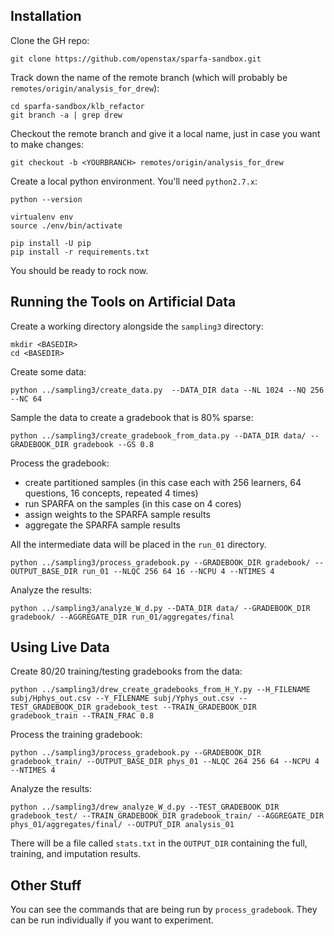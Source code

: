 ## Installation

Clone the GH repo:

```
git clone https://github.com/openstax/sparfa-sandbox.git
```

Track down the name of the remote branch 
(which will probably be `remotes/origin/analysis_for_drew`):

```
cd sparfa-sandbox/klb_refactor
git branch -a | grep drew
```

Checkout the remote branch and give it a local name,
just in case you want to make changes:

```
git checkout -b <YOURBRANCH> remotes/origin/analysis_for_drew
```

Create a local python environment.  You'll need `python2.7.x`:

```
python --version

virtualenv env
source ./env/bin/activate

pip install -U pip
pip install -r requirements.txt
```

You should be ready to rock now.

## Running the Tools on Artificial Data

Create a working directory alongside the `sampling3` directory:

```
mkdir <BASEDIR>
cd <BASEDIR>
```

Create some data:

```
python ../sampling3/create_data.py  --DATA_DIR data --NL 1024 --NQ 256 --NC 64
```

Sample the data to create a gradebook that is 80% sparse:

```
python ../sampling3/create_gradebook_from_data.py --DATA_DIR data/ --GRADEBOOK_DIR gradebook --GS 0.8
```

Process the gradebook:
* create partitioned samples (in this case each with 256 learners, 64 questions, 16 concepts, repeated 4 times)
* run SPARFA on the samples (in this case on 4 cores)
* assign weights to the SPARFA sample results
* aggregate the SPARFA sample results

All the intermediate data will be placed in the `run_01` directory.
```
python ../sampling3/process_gradebook.py --GRADEBOOK_DIR gradebook/ --OUTPUT_BASE_DIR run_01 --NLQC 256 64 16 --NCPU 4 --NTIMES 4
```

Analyze the results:

```
python ../sampling3/analyze_W_d.py --DATA_DIR data/ --GRADEBOOK_DIR gradebook/ --AGGREGATE_DIR run_01/aggregates/final
```

## Using Live Data

Create 80/20 training/testing gradebooks from the data:

```
python ../sampling3/drew_create_gradebooks_from_H_Y.py --H_FILENAME subj/Hphys_out.csv --Y_FILENAME subj/Yphys_out.csv --TEST_GRADEBOOK_DIR gradebook_test --TRAIN_GRADEBOOK_DIR gradebook_train --TRAIN_FRAC 0.8
```

Process the training gradebook:

```
python ../sampling3/process_gradebook.py --GRADEBOOK_DIR gradebook_train/ --OUTPUT_BASE_DIR phys_01 --NLQC 264 256 64 --NCPU 4 --NTIMES 4
```

Analyze the results:

```
python ../sampling3/drew_analyze_W_d.py --TEST_GRADEBOOK_DIR gradebook_test/ --TRAIN_GRADEBOOK_DIR gradebook_train/ --AGGREGATE_DIR phys_01/aggregates/final/ --OUTPUT_DIR analysis_01
```

There will be a file called `stats.txt` in the `OUTPUT_DIR` containing the full, training, and imputation results.


## Other Stuff

You can see the commands that are being run by `process_gradebook`.  They can be run individually if you want to experiment.
